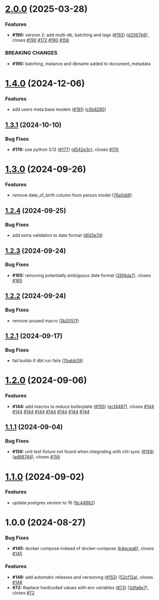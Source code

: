# [2.0.0](https://github.com/medic/cht-pipeline/compare/v1.4.0...v2.0.0) (2025-03-28)


### Features

* **#190:** version 2: add multi-db, batching and tags ([#192](https://github.com/medic/cht-pipeline/issues/192)) ([d2067b6](https://github.com/medic/cht-pipeline/commit/d2067b6a6d64f7a2b970ce89f9a01599307d99b2)), closes [#190](https://github.com/medic/cht-pipeline/issues/190) [#172](https://github.com/medic/cht-pipeline/issues/172) [#190](https://github.com/medic/cht-pipeline/issues/190) [#156](https://github.com/medic/cht-pipeline/issues/156)


### BREAKING CHANGES

* **#190:** batching, instance and dbname added to document_metadata

# [1.4.0](https://github.com/medic/cht-pipeline/compare/v1.3.1...v1.4.0) (2024-12-06)


### Features

* add users meta base models ([#181](https://github.com/medic/cht-pipeline/issues/181)) ([c5b8285](https://github.com/medic/cht-pipeline/commit/c5b82855c24cd85b90af2b910d456b04650c4f49))

## [1.3.1](https://github.com/medic/cht-pipeline/compare/v1.3.0...v1.3.1) (2024-10-10)


### Bug Fixes

* **#176:** use python 3.12 ([#177](https://github.com/medic/cht-pipeline/issues/177)) ([d542e3c](https://github.com/medic/cht-pipeline/commit/d542e3c881bf62e3d168c7b340fa38056bfcafb2)), closes [#176](https://github.com/medic/cht-pipeline/issues/176)

# [1.3.0](https://github.com/medic/cht-pipeline/compare/v1.2.4...v1.3.0) (2024-09-26)


### Features

* remove date_of_birth column from person model ([76a0ddf](https://github.com/medic/cht-pipeline/commit/76a0ddfd5c213a7664647925a9ec9710d3663c0a))

## [1.2.4](https://github.com/medic/cht-pipeline/compare/v1.2.3...v1.2.4) (2024-09-25)


### Bug Fixes

* add extra validation to date format ([dfd3e7d](https://github.com/medic/cht-pipeline/commit/dfd3e7d17378cf1adfc5c71448e83e1d03cc8b86))

## [1.2.3](https://github.com/medic/cht-pipeline/compare/v1.2.2...v1.2.3) (2024-09-24)


### Bug Fixes

* **#165:** removing potentially ambiguous date format ([26f4da7](https://github.com/medic/cht-pipeline/commit/26f4da7157980b8e70fc5e412b68468a3e15daac)), closes [#165](https://github.com/medic/cht-pipeline/issues/165)

## [1.2.2](https://github.com/medic/cht-pipeline/compare/v1.2.1...v1.2.2) (2024-09-24)


### Bug Fixes

* remove unused macro ([3b2057f](https://github.com/medic/cht-pipeline/commit/3b2057ffd7a8c827dd29ce943afe6dbe0682906d))

## [1.2.1](https://github.com/medic/cht-pipeline/compare/v1.2.0...v1.2.1) (2024-09-17)


### Bug Fixes

* fail builds if dbt run fails ([7babb39](https://github.com/medic/cht-pipeline/commit/7babb396bc110889b14ff2d9f5ca0bea02eaff3f))

# [1.2.0](https://github.com/medic/cht-pipeline/compare/v1.1.1...v1.2.0) (2024-09-06)


### Features

* **#144:** add macros to reduce boilerplate ([#155](https://github.com/medic/cht-pipeline/issues/155)) ([ecf4487](https://github.com/medic/cht-pipeline/commit/ecf4487337b8380ada75fa404875bd6860cdfebc)), closes [#144](https://github.com/medic/cht-pipeline/issues/144) [#144](https://github.com/medic/cht-pipeline/issues/144) [#144](https://github.com/medic/cht-pipeline/issues/144) [#144](https://github.com/medic/cht-pipeline/issues/144) [#144](https://github.com/medic/cht-pipeline/issues/144) [#144](https://github.com/medic/cht-pipeline/issues/144) [#144](https://github.com/medic/cht-pipeline/issues/144) [#144](https://github.com/medic/cht-pipeline/issues/144)

## [1.1.1](https://github.com/medic/cht-pipeline/compare/v1.1.0...v1.1.1) (2024-09-04)


### Bug Fixes

* **#156:** unit test fixture not found when integrating with cht-sync ([#158](https://github.com/medic/cht-pipeline/issues/158)) ([ad88744](https://github.com/medic/cht-pipeline/commit/ad88744a4827824e290d474f4af8e82d64288e5f)), closes [#156](https://github.com/medic/cht-pipeline/issues/156)

# [1.1.0](https://github.com/medic/cht-pipeline/compare/v1.0.0...v1.1.0) (2024-09-02)


### Features

* update postgres version to 16 ([9c44962](https://github.com/medic/cht-pipeline/commit/9c44962cd6fcb130638c1de11535e34506ca4c3e))

# 1.0.0 (2024-08-27)


### Bug Fixes

* **#145:** docker compose instead of docker-compose ([b4ecea6](https://github.com/medic/cht-pipeline/commit/b4ecea6ac3abddd2d49e66dbd30a87409eae91dd)), closes [#145](https://github.com/medic/cht-pipeline/issues/145)


### Features

* **#148:** add automatic releases and versioning ([#152](https://github.com/medic/cht-pipeline/issues/152)) ([52cf12a](https://github.com/medic/cht-pipeline/commit/52cf12a50083a1f343a138cb4c5e1e5166644d7a)), closes [#148](https://github.com/medic/cht-pipeline/issues/148)
* **#72:** Replace hardcoded values with env variables ([#73](https://github.com/medic/cht-pipeline/issues/73)) ([3dfa8e7](https://github.com/medic/cht-pipeline/commit/3dfa8e710ae45531f999788f17124a78d69d46d0)), closes [#72](https://github.com/medic/cht-pipeline/issues/72)
